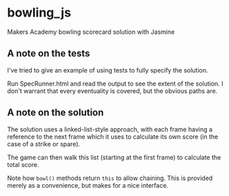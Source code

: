 # bowling_js
Makers Academy bowling scorecard solution with Jasmine

## A note on the tests
I've tried to give an example of using tests to fully specify the solution.

Run SpecRunner.html and read the output to see the extent of the solution.  I don't warrant that every eventuality is covered, but the obvious paths are.

## A note on the solution
The solution uses a linked-list-style approach, with each frame having a reference to the next frame which it uses to calculate its own score (in the case of a strike or spare).

The game can then walk this list (starting at the first frame) to calculate the total score.

Note how `bowl()` methods return `this` to allow chaining.  This is provided merely as a convenience, but makes for a nice interface.
